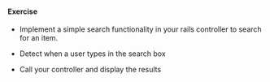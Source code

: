 #### Exercise

* Implement a simple search functionality in your rails controller to search for an item.

* Detect when a user types in the search box

* Call your controller and display the results





